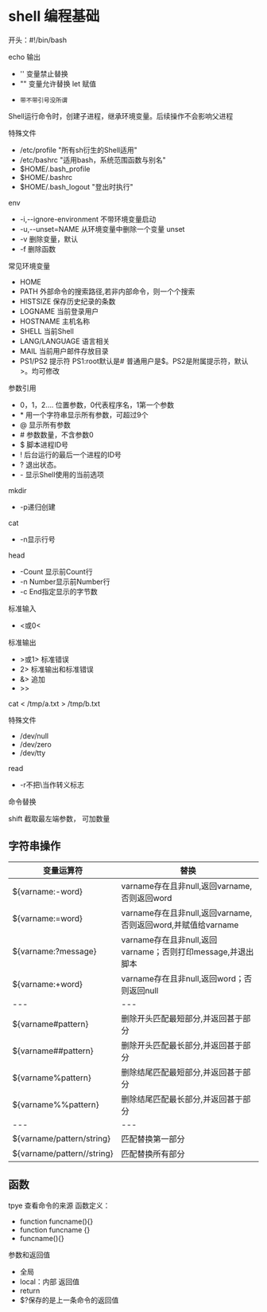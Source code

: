 # shell 编程基础

开头：#!/bin/bash
 
echo 输出
-    '' 变量禁止替换
-    "" 变量允许替换
let 赋值
-     带不带引号没所谓
 
Shell运行命令时，创建子进程，继承环境变量。后续操作不会影响父进程
 
特殊文件
- /etc/profile "所有sh衍生的Shell适用"
- /etc/bashrc  "适用bash，系统范围函数与别名"
- \$HOME/.bash_profile
- \$HOME/.bashrc
- \$HOME/.bash_logout "登出时执行"
 
env
- -i,--ignore-environment 不带环境变量启动
- -u,--unset=NAME 从环境变量中删除一个变量
unset
- -v 删除变量，默认
- -f 删除函数
 
常见环境变量
- HOME
- PATH 外部命令的搜索路径,若非内部命令，则一个个搜索
- HISTSIZE 保存历史纪录的条数
- LOGNAME 当前登录用户
- HOSTNAME 主机名称
- SHELL 当前Shell
- LANG/LANGUAGE 语言相关
- MAIL 当前用户邮件存放目录
- PS1/PS2 提示符 PS1:root默认是# 普通用户是$。PS2是附属提示符，默认>。均可修改
 
 
参数引用
- 0，1，2.... 位置参数，0代表程序名，1第一个参数
- \* 用一个字符串显示所有参数，可超过9个
- @ 显示所有参数
- \# 参数数量，不含参数0
- $ 脚本进程ID号
- ! 后台运行的最后一个进程的ID号
- ? 退出状态。
- \- 显示Shell使用的当前选项
 
 
mkdir
- -p递归创建
 
cat
- -n显示行号
 
head
- -Count 显示前Count行
- -n Number显示前Number行
- -c End指定显示的字节数
 
 
标准输入
- <或0<
 
标准输出
- \>或1>
标准错误
- 2>
标准输出和标准错误
- &>
追加
- \>>
 
 
cat < /tmp/a.txt > /tmp/b.txt
 
 
特殊文件
- /dev/null
- /dev/zero
- /dev/tty
 
read
- -r不把\当作转义标志
 
命令替换
 
shift 截取最左端参数， 可加数量


## 字符串操作 


|变量运算符|替换|
|---|---|
|${varname:-word}|varname存在且非null,返回varname,否则返回word
|${varname:=word}|varname存在且非null,返回varname,否则返回word,并赋值给varname
|${varname:?message}|varname存在且非null,返回varname；否则打印message,并退出脚本
|${varname:+word}|varname存在且非null,返回word；否则返回null
|---|---|
|${varname#pattern}|删除开头匹配最短部分,并返回甚于部分
|${varname##pattern}|删除开头匹配最长部分,并返回甚于部分
|${varname%pattern}|删除结尾匹配最短部分,并返回甚于部分
|${varname%%pattern}|删除结尾匹配最长部分,并返回甚于部分
|---|---|
|${varname/pattern/string}|匹配替换第一部分
|${varname/pattern//string}|匹配替换所有部分


## 函数

tpye 查看命令的来源
函数定义：
- function funcname(){}
- function funcname  {}
- funcname(){}
 
参数和返回值
- 全局
- local：内部
返回值
- return
- $?保存的是上一条命令的返回值
 
